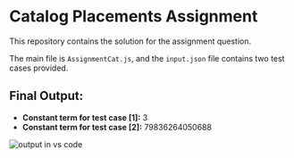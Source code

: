 # Catalog Placements Assignment

This repository contains the solution for the assignment question.

The main file is `AssignmentCat.js`, and the `input.json` file contains two test cases provided.

## Final Output:

- **Constant term for test case [1]:** 3
- **Constant term for test case [2]:** 79836264050688

![output in vs code](https://onedrive.live.com/download?resid=AQA9RfWQd1qSiph6RMtoj8nFH6IfcA)


